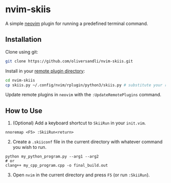 # nvim-skiis

A simple [neovim](https://neovim.io/) plugin for running a predefined terminal command.

## Installation

Clone using git:
```bash
git clone https://github.com/oliversandli/nvim-skiis.git
```

Install in your [remote plugin directory](https://neovim.io/doc/user/remote_plugin.html):
```bash
cd nvim-skiis
cp skiis.py ~/.config/nvim/rplugin/python3/skiis.py # substitute your remote plugin directory here
```

Update remote plugins in `neovim` with the `:UpdateRemotePlugins` command.

## How to Use

1. (Optional) Add a keyboard shortcut to `SkiiRun` in your `init.vim`.
```vimscript
nnoremap <F5> :SkiiRun<return>
```

2. Create a `.skiiconf` file in the current directory with whatever command you wish to run.
```
python my_python_program.py --arg1 --arg2
# or
clang++ my_cpp_program.cpp -o final_build.out
```

3. Open `nvim` in the current directory and press `F5` (or run `:SkiiRun`).
